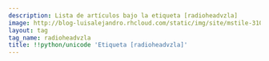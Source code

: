 ```yaml
---
description: Lista de artículos bajo la etiqueta [radioheadvzla]
image: http://blog-luisalejandro.rhcloud.com/static/img/site/mstile-310x310.png
layout: tag
tag_name: radioheadvzla
title: !!python/unicode 'Etiqueta [radioheadvzla]'
---
```

